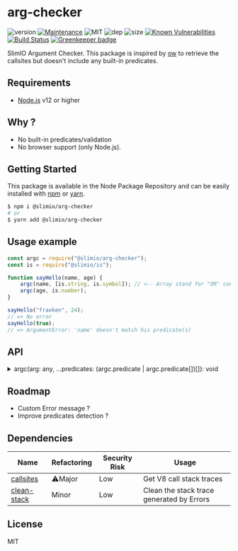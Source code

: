 # arg-checker
![version](https://img.shields.io/badge/dynamic/json.svg?url=https://raw.githubusercontent.com/SlimIO/arg-checker/master/package.json?token=AOgWw3vrgQuu-U4fz1c7yYZyc7XJPNtrks5catjdwA%3D%3D&query=$.version&label=Version)
[![Maintenance](https://img.shields.io/badge/Maintained%3F-yes-green.svg)](https://github.com/SlimIO/arg-checker/commit-activity)
![MIT](https://img.shields.io/github/license/mashape/apistatus.svg)
![dep](https://img.shields.io/david/SlimIO/arg-checker)
![size](https://img.shields.io/github/languages/code-size/SlimIO/arg-checker)
[![Known Vulnerabilities](https://snyk.io//test/github/SlimIO/arg-checker/badge.svg?targetFile=package.json)](https://snyk.io//test/github/SlimIO/arg-checker?targetFile=package.json)
[![Build Status](https://travis-ci.com/SlimIO/arg-checker.svg?branch=master)](https://travis-ci.com/SlimIO/arg-checker) [![Greenkeeper badge](https://badges.greenkeeper.io/SlimIO/arg-checker.svg)](https://greenkeeper.io/)

SlimIO Argument Checker. This package is inspired by [ow](https://github.com/sindresorhus/ow#readme) to retrieve the callsites but doesn't include any built-in predicates.

## Requirements
- [Node.js](https://nodejs.org/en/) v12 or higher

## Why ?
- No built-in predicates/validation
- No browser support (only Node.js).

## Getting Started

This package is available in the Node Package Repository and can be easily installed with [npm](https://docs.npmjs.com/getting-started/what-is-npm) or [yarn](https://yarnpkg.com).

```bash
$ npm i @slimio/arg-checker
# or
$ yarn add @slimio/arg-checker
```

## Usage example
```js
const argc = require("@slimio/arg-checker");
const is = require("@slimio/is");

function sayHello(name, age) {
    argc(name, [is.string, is.symbol]); // <-- Array stand for "OR" condition
    argc(age, is.number);
}

sayHello("fraxken", 24);
// => No error
sayHello(true);
// => ArgumentError: 'name' doesn't match his predicate(s)
```

## API

<details><summary>argc(arg: any, ...predicates: (argc.predicate | argc.predicate[])[]): void</summary>
<br />

Check if **arg** match his predicates.

```js
const logValidInput = (input) => {
    argc(input, is.number, (num) => num > 10 && num < 20);
    // ...predicates are executing as && condition.
    console.log(input);
}

logValidInput(15);
// => No Error

logValidInput(50);
// => ArgumentError: 'input' doesn't match his predicate(s)
```
</details>

## Roadmap
- Custom Error message ?
- Improve predicates detection ?

## Dependencies

|Name|Refactoring|Security Risk|Usage|
|---|---|---|---|
|[callsites](https://github.com/sindresorhus/callsites#readme)|⚠️Major|Low|Get V8 call stack traces|
|[clean-stack](https://github.com/sindresorhus/clean-stack#readme)|Minor|Low|Clean the stack trace generated by Errors|

## License
MIT
